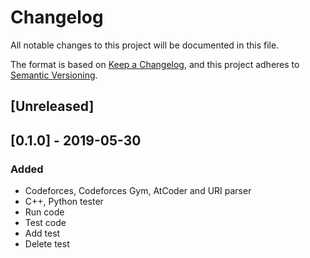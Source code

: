 # Changelog
All notable changes to this project will be documented in this file.

The format is based on [Keep a Changelog](https://keepachangelog.com/en/1.0.0/),
and this project adheres to [Semantic Versioning](https://semver.org/spec/v2.0.0.html).

## [Unreleased]

## [0.1.0] - 2019-05-30
### Added
- Codeforces, Codeforces Gym, AtCoder and URI parser 
- C++, Python tester
- Run code
- Test code
- Add test
- Delete test